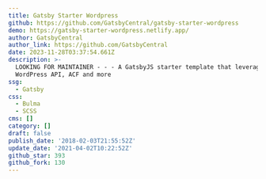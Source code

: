 ```yaml
---
title: Gatsby Starter Wordpress
github: https://github.com/GatsbyCentral/gatsby-starter-wordpress
demo: https://gatsby-starter-wordpress.netlify.app/
author: GatsbyCentral
author_link: https://github.com/GatsbyCentral
date: 2023-11-28T03:37:54.661Z
description: >-
  LOOKING FOR MAINTAINER - - - A GatsbyJS starter template that leverages the
  WordPress API, ACF and more
ssg:
  - Gatsby
css:
  - Bulma
  - SCSS
cms: []
category: []
draft: false
publish_date: '2018-02-03T21:55:52Z'
update_date: '2021-04-02T10:22:52Z'
github_star: 393
github_fork: 130
---
```

